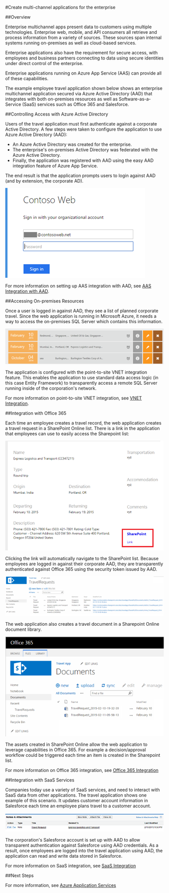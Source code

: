 <properties 
    pageTitle="Enterprise Multichannel Apps" 
    description="Overview of how a multichannel app spans on-premises resources and cloud based software services." 
    services="app-service" 
    documentationCenter="na" 
    authors="stefsch" 
    writer="tdykstra" 
    manager="wpickett" 
    editor="jimbe"/>

<tags 
    ms.service="app-service" 
    ms.workload="web" 
    ms.tgt_pltfrm="na" 
    ms.devlang="na" 
    ms.topic="article" 
    ms.date="02/23/2015" 
    ms.author="stefsch"/>

#Create multi-channel applications for the enterprise

##Overview

Enterprise multichannel apps present data to customers using multiple technologies.
Enterprise web, mobile, and API consumers all retrieve and process information from a variety of sources.
These sources span internal systems running on-premises as well
as cloud-based services.

Enterprise applications also have the requirement for secure access, with employees and business partners connecting to data using secure identities under direct control of the enterprise.

Enterprise applications running on Azure App Service (AAS) can provide all of these capabilities.

The example employee travel application shown below shows an enterprise multichannel application secured via Azure Active Directory (AAD) that integrates with both on-premises resources as well as Software-as-a-Service (SaaS) services such as Office 365 and 
Salesforce.

##<a name="acceptablefiles"></a>Controlling Access with Azure Active Directory

Users of the travel application must first authenticate against a corporate Active Directory.
A few steps were taken to configure the application to use Azure Active Directory (AAD):

*   An Azure Active Directory was created for the enterprise.
*   The enterprise's on-premises Active Directory was federated with the Azure Active Directory.
*   Finally, the application was registered with AAD using the easy AAD integration feature of Azure App Service.

The end result is that the application prompts users to login against AAD (and by extension, the corporate AD).

![AAD Login][aadlogin]

For more information on setting up AAS integration with AAD, see [AAS Integration with AAD][aasintegrationwithaad].

##<a name="acceptablefiles"></a>Accessing On-premises Resources

Once a user is logged in against AAD, they see a list of planned corporate travel.
Since the web application is running in Microsoft Azure, it needs a way to access the on-premises SQL Server which contains this information.

![Data from On-premises Sql Server][datafromonpremisessqlserver]

The application is configured with the point-to-site VNET integration feature.
This enables the application to use standard data access logic (in this case Entity Framework) to transparently access a remote SQL Server running inside of the corporation's network.

For more information on point-to-site VNET integration, see [VNET Integration][vnetintegration].

##<a name="acceptablefiles"></a>Integration with Office 365

Each time an employee creates a travel record, the web application creates a travel request in a SharePoint Online list.
There is a link in the application that employees can use to easily access the Sharepoint list:

![SharePoint List Link][sharepointlistlink]

Clicking the link will automatically navigate to the SharePoint list.
Because employees are logged in against their corporate AAD, they are transparently authenticated against Office 365 using the security token issued by AAD.

![SharePoint List][sharepointlist]

The web application also creates a travel document in a Sharepoint Online document library.

![SharePoint Document Library][sharepointdocumentlibrary]

The assets created in SharePoint Online allow the web application to leverage capabilities in Office 365.
For example a decision/approval workflow could be triggered each time an item is created in the Sharepoint list.

For more information on Office 365 integration, see [Office 365 Integration][office365integration]

##<a name="acceptablefiles"></a>Integration with SaaS Services

Companies today use a variety of SaaS services, and need to interact with SaaS data from other applications.
The travel application
shows one example of this scenario.
It updates customer account information in Salesforce each time an employee plans travel to a customer account.

![Salesforce Integration][salesforceintegration]

The corporation's Salesforce account is set up with AAD to allow transparent authentication against Salesforce using AAD credentials.
As a result, once employees are logged into the travel application using AAD, the application can read and write data stored in Salesforce.

For more information on SaaS integration, see [SaaS Integration][saasintegration]

##<a name="NextSteps"></a>Next Steps

For more information, see [Azure Application Services][azureapplicationservices]

[aasintegrationwithaad]: http://azure.microsoft.com/blog/2014/11/13/azure-websites-authentication-authorization/ 

[vnetintegration]: http://azure.microsoft.com/blog/2014/09/15/azure-websites-virtual-network-integration/ 

[office365integration]: http://azure.microsoft.com/documentation/articles/app-service-logic-connector-office365/ 

[saasintegration]: http://azure.microsoft.com/documentation/articles/app-service-logic-connector-salesforce/ 

[azureapplicationservices]: ../app-service-cloud-app-platform.md 

[aadlogin]: ./media/app-service-enterprise-multichannel-apps/01aAADLogin.png 

[datafromonpremisessqlserver]: ./media/app-service-enterprise-multichannel-apps/02aDatafromOnpremisesSqlServer.png 

[sharepointlistlink]: ./media/app-service-enterprise-multichannel-apps/03aSharepointListLink.png 

[sharepointlist]: ./media/app-service-enterprise-multichannel-apps/04aSharepointList.png 

[sharepointdocumentlibrary]: ./media/app-service-enterprise-multichannel-apps/05aSharepointDocumentLibrary.png 

[salesforceintegration]: ./media/app-service-enterprise-multichannel-apps/06aSalesforceIntegration.png 


